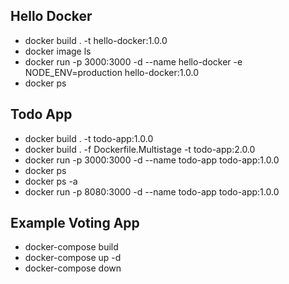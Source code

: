 ## Hello Docker
- docker build . -t hello-docker:1.0.0
- docker image ls
- docker run -p 3000:3000 -d --name hello-docker -e NODE_ENV=production hello-docker:1.0.0
- docker ps

## Todo App

- docker build . -t todo-app:1.0.0
- docker build . -f Dockerfile.Multistage -t todo-app:2.0.0
- docker run -p 3000:3000 -d --name todo-app todo-app:1.0.0
- docker ps
- docker ps -a
- docker run -p 8080:3000 -d --name todo-app todo-app:1.0.0

## Example Voting App
- docker-compose build
- docker-compose up -d
- docker-compose down
